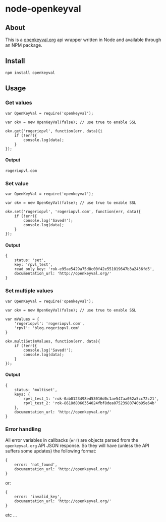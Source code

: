 # node-openkeyval

## About

This is a [openkeyval.org][0] api wrapper written in Node and available through an NPM package.

## Install

    npm install openkeyval

## Usage

### Get values

    var OpenKeyVal = require('openkeyval');

    var okv = new OpenKeyVal(false); // use true to enable SSL

    okv.get('rogeriopvl', function(err, data){i
        if (!err){
            console.log(data);
        }
    });

#### Output
    
    rogeriopvl.com

### Set value

    var OpenKeyVal = require('openkeyval');

    var okv = new OpenKeyVal(false); // use true to enable SSL

    okv.set('rogeriopvl', 'rogeriopvl.com', function(err, data){
        if (!err){
            console.log('Saved!');
            console.log(data);
        }
    });

#### Output

    {
        status: 'set',
        key: 'rpvl_test',
        read_only_key: 'rok-e95ae5429a75d8c00f42e551019647b3a2436fd5',
        documentation_url: 'http://openkeyval.org/'
    }

### Set multiple values

    var OpenKeyVal = require('openkeyval');

    var okv = new OpenKeyVal(false); // use true to enable SSL

    var mValues = {
        'rogeriopvl': 'rogeriopvl.com',
        'rpvl': 'blog.rogeriopvl.com'
    }

    okv.multiSet(mValues, function(err, data){
        if (!err){
            console.log('Saved!');
            console.log(data);
        }
    });

#### Output

    {
        status: 'multiset',
        keys: {
            rpvl_test_1: 'rok-0ab0123498ed53016d0c1ae547aa052a5cc72c21',
            rpvl_test_2: 'rok-8618d8060354024fbf8dea07523980740b95e64b'
        },
        documentation_url: 'http://openkeyval.org/'
    }

### Error handling

All error variables in callbacks (`err`) are objects parsed from the `openkeyval.org` API JSON response. So they will have (unless the API suffers some updates) the following format:

    {
        error: 'not_found',
        documentation_url: 'http://openkeyval.org/'
    }

or:

    {
        error: 'invalid_key',
        documentation_url: 'http://openkeyval.org/'
    }

etc ...


[0]: http://openkeyval.org
